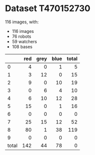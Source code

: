 # Dataset T470152730

116 images, with:

 - 116 images
 - 76 robots
 - 59 watchers
 - 108 bases

|       |   red |   grey |   blue |   total |
|:------|------:|-------:|-------:|--------:|
| 0     |     4 |      0 |      1 |       5 |
| 1     |     3 |     12 |      0 |      15 |
| 2     |     9 |      0 |     10 |      19 |
| 3     |     0 |      6 |      4 |      10 |
| 4     |     6 |     10 |     12 |      28 |
| 5     |    15 |      0 |      1 |      16 |
| 6     |     0 |      0 |      0 |       0 |
| 7     |    25 |     15 |     12 |      52 |
| 8     |    80 |      1 |     38 |     119 |
| 9     |     0 |      0 |      0 |       0 |
| total |   142 |     44 |     78 |       0 |

